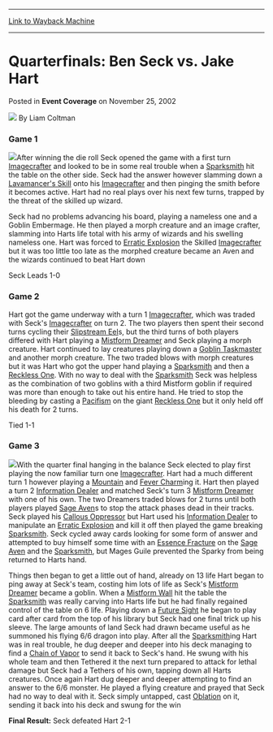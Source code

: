 
---
[Link to Wayback Machine](https://web.archive.org/web/20211024053301/https://magic.wizards.com/en/articles/archive/event-coverage/quarterfinals-ben-seck-vs-jake-hart-2002-11-25)

[_metadata_:author]:- "Liam Coltman"
[_metadata_:description]:- "Game 1After winning the die roll Seck opened the game with a first turn Imagecrafter and looked to be in some real trouble when a Sparksmith hit the table on the other side. Seck had the answer however slamming down a Lavamancer's Skill onto his Imagecrafter and then pinging the smith before it becomes active. Hart had no real plays over his next few turns, trapped by the"
[_metadata_:generator]:- "Drupal 7 (http://drupal.org)"
[_metadata_:node]:- "779926"
[_metadata_:publish_date]:- "2002-11-25"
[_metadata_:source]:- "div-main-content"
[_metadata_:title]:- "Quarterfinals: Ben Seck vs. Jake Hart"
[_metadata_:wayback_capture_timestamp]:- "2021-10-24 05:33:01"
[_metadata_:wayback_raw_url]:- "https://web.archive.org/web/20211024053301id_/https://magic.wizards.com/en/articles/archive/event-coverage/quarterfinals-ben-seck-vs-jake-hart-2002-11-25"
[_metadata_:wayback_url]:- "https://magic.wizards.com/en/articles/archive/event-coverage/quarterfinals-ben-seck-vs-jake-hart-2002-11-25"
---


Quarterfinals: Ben Seck vs. Jake Hart
=====================================



 Posted in **Event Coverage**
 on November 25, 2002 






![](https://media.magic.wizards.com/styles/auth_small/public/generic-avatar-150_0.png)
By Liam Coltman











### Game 1

![](https://media.magic.wizards.com/image_legacy_migration/sideboard/images/gpmel02/a866.jpg)After winning the die roll Seck opened the game with a first turn [Imagecrafter](https://gatherer.wizards.com/Pages/Card/Details.aspx?name=Imagecrafter) and looked to be in some real trouble when a [Sparksmith](https://gatherer.wizards.com/Pages/Card/Details.aspx?name=Sparksmith) hit the table on the other side. Seck had the answer however slamming down a [Lavamancer's Skill](https://gatherer.wizards.com/Pages/Card/Details.aspx?name=Lavamancer%27s+Skill) onto his [Imagecrafter](https://gatherer.wizards.com/Pages/Card/Details.aspx?name=Imagecrafter) and then pinging the smith before it becomes active. Hart had no real plays over his next few turns, trapped by the threat of the skilled up wizard.

Seck had no problems advancing his board, playing a nameless one and a Goblin Embermage. He then played a morph creature and an image crafter, slamming into Harts life total with his army of wizards and his swelling nameless one. Hart was forced to [Erratic Explosion](https://gatherer.wizards.com/Pages/Card/Details.aspx?name=Erratic+Explosion) the Skilled [Imagecrafter](https://gatherer.wizards.com/Pages/Card/Details.aspx?name=Imagecrafter) but it was too little too late as the morphed creature became an Aven and the wizards continued to beat Hart down

Seck Leads 1-0

### Game 2

Hart got the game underway with a turn 1 [Imagecrafter](https://gatherer.wizards.com/Pages/Card/Details.aspx?name=Imagecrafter), which was traded with Seck's [Imagecrafter](https://gatherer.wizards.com/Pages/Card/Details.aspx?name=Imagecrafter) on turn 2. The two players then spent their second turns cycling their [Slipstream Eel](https://gatherer.wizards.com/Pages/Card/Details.aspx?name=Slipstream+Eel)s, but the third turns of both players differed with Hart playing a [Mistform Dreamer](https://gatherer.wizards.com/Pages/Card/Details.aspx?name=Mistform+Dreamer) and Seck playing a morph creature. Hart continued to lay creatures playing down a [Goblin Taskmaster](https://gatherer.wizards.com/Pages/Card/Details.aspx?name=Goblin+Taskmaster) and another morph creature. The two traded blows with morph creatures but it was Hart who got the upper hand playing a [Sparksmith](https://gatherer.wizards.com/Pages/Card/Details.aspx?name=Sparksmith) and then a [Reckless One](https://gatherer.wizards.com/Pages/Card/Details.aspx?name=Reckless+One). With no way to deal with the [Sparksmith](https://gatherer.wizards.com/Pages/Card/Details.aspx?name=Sparksmith) Seck was helpless as the combination of two goblins with a third Mistform goblin if required was more than enough to take out his entire hand. He tried to stop the bleeding by casting a [Pacifism](https://gatherer.wizards.com/Pages/Card/Details.aspx?name=Pacifism) on the giant [Reckless One](https://gatherer.wizards.com/Pages/Card/Details.aspx?name=Reckless+One) but it only held off his death for 2 turns.

Tied 1-1

### Game 3

![](https://media.magic.wizards.com/image_legacy_migration/sideboard/images/gpmel02/a867.jpg)With the quarter final hanging in the balance Seck elected to play first playing the now familiar turn one [Imagecrafter](https://gatherer.wizards.com/Pages/Card/Details.aspx?name=Imagecrafter). Hart had a much different turn 1 however playing a [Mountain](https://gatherer.wizards.com/Pages/Card/Details.aspx?name=Mountain) and [Fever Charm](https://gatherer.wizards.com/Pages/Card/Details.aspx?name=Fever+Charm)ing it. Hart then played a turn 2 [Information Dealer](https://gatherer.wizards.com/Pages/Card/Details.aspx?name=Information+Dealer) and matched Seck's turn 3 [Mistform Dreamer](https://gatherer.wizards.com/Pages/Card/Details.aspx?name=Mistform+Dreamer) with one of his own. The two Dreamers traded blows for 2 turns until both players played [Sage Aven](https://gatherer.wizards.com/Pages/Card/Details.aspx?name=Sage+Aven)s to stop the attack phases dead in their tracks. Seck played his [Callous Oppressor](https://gatherer.wizards.com/Pages/Card/Details.aspx?name=Callous+Oppressor) but Hart used his [Information Dealer](https://gatherer.wizards.com/Pages/Card/Details.aspx?name=Information+Dealer) to manipulate an [Erratic Explosion](https://gatherer.wizards.com/Pages/Card/Details.aspx?name=Erratic+Explosion) and kill it off then played the game breaking [Sparksmith](https://gatherer.wizards.com/Pages/Card/Details.aspx?name=Sparksmith). Seck cycled away cards looking for some form of answer and attempted to buy himself some time with an [Essence Fracture](https://gatherer.wizards.com/Pages/Card/Details.aspx?name=Essence+Fracture) on the [Sage Aven](https://gatherer.wizards.com/Pages/Card/Details.aspx?name=Sage+Aven) and the [Sparksmith](https://gatherer.wizards.com/Pages/Card/Details.aspx?name=Sparksmith), but Mages Guile prevented the Sparky from being returned to Harts hand. 

Things then began to get a little out of hand, already on 13 life Hart began to ping away at Seck's team, costing him lots of life as Seck's [Mistform Dreamer](https://gatherer.wizards.com/Pages/Card/Details.aspx?name=Mistform+Dreamer) became a goblin. When a [Mistform Wall](https://gatherer.wizards.com/Pages/Card/Details.aspx?name=Mistform+Wall) hit the table the [Sparksmith](https://gatherer.wizards.com/Pages/Card/Details.aspx?name=Sparksmith) was really carving into Harts life but he had finally regained control of the table on 6 life. Playing down a [Future Sight](https://gatherer.wizards.com/Pages/Card/Details.aspx?name=Future+Sight) he began to play card after card from the top of his library but Seck had one final trick up his sleeve. The large amounts of land Seck had drawn became useful as he summoned his flying 6/6 dragon into play. After all the [Sparksmith](https://gatherer.wizards.com/Pages/Card/Details.aspx?name=Sparksmith)ing Hart was in real trouble, he dug deeper and deeper into his deck managing to find a [Chain of Vapor](https://gatherer.wizards.com/Pages/Card/Details.aspx?name=Chain+of+Vapor) to send it back to Seck's hand. He swung with his whole team and then Tethered it the next turn prepared to attack for lethal damage but Seck had a Tethers of his own, tapping down all Harts creatures. Once again Hart dug deeper and deeper attempting to find an answer to the 6/6 monster. He played a flying creature and prayed that Seck had no way to deal with it. Seck simply untapped, cast [Oblation](https://gatherer.wizards.com/Pages/Card/Details.aspx?name=Oblation) on it, sending it back into his deck and swung for the win

**Final Result:** Seck defeated Hart 2-1







